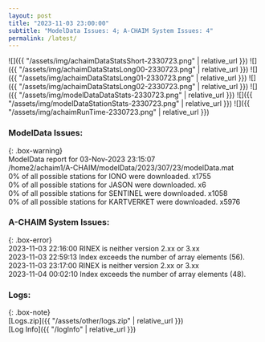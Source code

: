 ```yaml
---
layout: post
title: "2023-11-03 23:00:00"
subtitle: "ModelData Issues: 4; A-CHAIM System Issues: 4"
permalink: /latest/
---
```


![]({{ "/assets/img/achaimDataStatsShort-2330723.png" | relative_url }})
![]({{ "/assets/img/achaimDataStatsLong00-2330723.png" | relative_url }})
![]({{ "/assets/img/achaimDataStatsLong01-2330723.png" | relative_url }})
![]({{ "/assets/img/achaimDataStatsLong02-2330723.png" | relative_url }})
![]({{ "/assets/img/modelDataDataStats-2330723.png" | relative_url }})
![]({{ "/assets/img/modelDataStationStats-2330723.png" | relative_url }})
![]({{ "/assets/img/achaimRunTime-2330723.png" | relative_url }})


### ModelData Issues:  
  
{: .box-warning}  
 ModelData report for 03-Nov-2023 23:15:07   
 /home2/achaim1/A-CHAIM/modelData/2023/307/23/modelData.mat   
 0% of all possible stations for IONO were downloaded. x1755   
 0% of all possible stations for JASON were downloaded. x6   
 0% of all possible stations for SENTINEL were downloaded. x1058   
 0% of all possible stations for KARTVERKET were downloaded. x5976   
  
### A-CHAIM System Issues:  
  
{: .box-error}  
2023-11-03 22:16:00 RINEX is neither version 2.xx or 3.xx  
2023-11-03 22:59:13 Index exceeds the number of array elements (56).  
2023-11-03 23:17:00 RINEX is neither version 2.xx or 3.xx  
2023-11-04 00:02:10 Index exceeds the number of array elements (48).  

### Logs:  
  
{: .box-note}  
[Logs.zip]({{ "/assets/other/logs.zip" | relative_url }})  
[Log Info]({{ "/logInfo" | relative_url }})  
